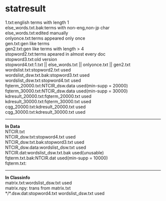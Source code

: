 # statresult

1.txt:english terms with length 1  
else_words.txt.bak:terms with non-eng,non-jp char  
else_words.txt:edited manually  
onlyonce.txt:terms appeared only once  
gen.txt:gen like terms  
gen2.txt:gen like terms with length > 4  
stopword2.txt:terms apeared in almost every doc  
stopword3.txt:old version  
stopword4.txt:1.txt || else_words.txt || onlyonce.txt || gen2.txt  
wordslist.txt:stopword2.txt used  
wordslist_dsw.txt.bak:stopword3.txt used  
wordslist_dsw.txt:stopword4.txt used  
fqterm_20000.txt:NTCIR_dsw.data used(min-supp = 20000)
fqterm_30000.txt:NTCIR_dsw.data used(min-supp = 30000)
kdresult_20000.txt:fqterm_20000.txt used  
kdresult_30000.txt:fqterm_30000.txt used  
cqg_20000.txt:kdresult_20000.txt used  
cqg_30000.txt:kdresult_30000.txt used  

---------------------------------------------------
**In Data**  
NTCIR.txt  
NTCIR_dsw.txt:stopword4.txt used  
NTCIR_dsw.txt.bak:stopword3.txt used  
NTCIR_dsw.data:wordslist_dsw.txt used  
NTCIR.dat:wordslist_dsw.txt.bak used(unusable)   
fqterm.txt.bak:NTCIR.dat used(min-supp = 10000)  
fqterm.txt:  

---------------------------------------------------
**In Classinfo**  
matrix.txt:wordslist_dsw.txt used  
matrix.npy: trans from matrix.txt  
\*/\*.dsw.dat:stopword4.txt wordslist_dsw.txt used
